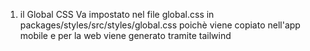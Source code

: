 1. il Global CSS Va impostato nel file global.css in packages/styles/src/styles/global.css poichè viene copiato nell'app mobile e per la web viene generato tramite tailwind
